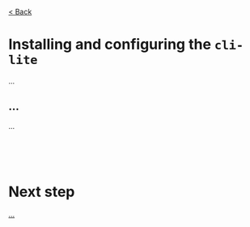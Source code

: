 [< Back](../../README.md#getting-started)

# Installing and configuring the `cli-lite`

...



## ...

...








<br/>
<br/>
<br/>

# Next step

[...](../../README.md#getting-started)
